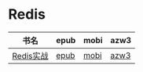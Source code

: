 # Redis

| 书名 | epub | mobi | azw3 |
| --- | --- | --- | --- |
| [Redis实战](http://ct.dalanmei.com/f/31084289-571908929-81266c) | [epub](http://ct.dalanmei.com/f/31084289-571908929-81266c) | [mobi](http://ct.dalanmei.com/f/31084289-571555663-85f962) | [azw3](http://ct.dalanmei.com/f/31084289-572072354-cf1610) |
